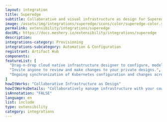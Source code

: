 ```yaml
---
layout: integration
title: Superedge
subtitle: Collaborative and visual infrastructure as design for Superedge
image: /assets/img/integrations/superedge/icons/color/superedge-color.svg
permalink: extensibility/integrations/superedge
docURL: https://docs.meshery.io/extensibility/integrations/superedge
description: 
integrations-category: Provisioning
integrations-subcategory: Automation & Configuration
registrant: Artifact Hub
components: 
featureList: [
  "Drag-n-drop cloud native infrastructure designer to configure, model, and deploy your workloads.",
  "Invite anyone to review and make changes to your private designs.",
  "Ongoing synchronization of Kubernetes configuration and changes across any number of clusters."
]
howItWorks: "Collaborative Infrastructure as Design"
howItWorksDetails: "Collaboratively manage infrastructure with your coworkers synchronously sharing the same designs."
isAnnotation: "FALSE"
language: en
list: include
type: extensibility
category: integrations
---
```

